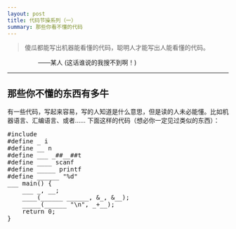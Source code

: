 ```yaml
---
layout: post
title: 代码节操系列（一）
summary: 那些你看不懂的代码
---
```


> 傻瓜都能写出机器能看懂的代码，聪明人才能写出人能看懂的代码。

<span style="padding-left: 5em">——某人  (这话谁说的我搜不到啊！)</span>

---

## 那些你不懂的东西有多牛

有一些代码，写起来容易，写的人知道是什么意思，但是读的人未必能懂。比如机器语言、汇编语言、或者……
下面这样的代码（想必你一定见过类似的东西）：

<pre class="prettyprint lang-cpp linenums">
#include <stdio.h> 
#define _ i 
#define __ n 
#define ___ _##__##t 
#define ____ scanf 
#define _____ printf 
#define ______ "%d" 
___ main() { 
    ___ _, __; 
    ____(______ ______, &_, &__); 
    _____(______ "\n", _+__); 
    return 0; 
}
</pre>


